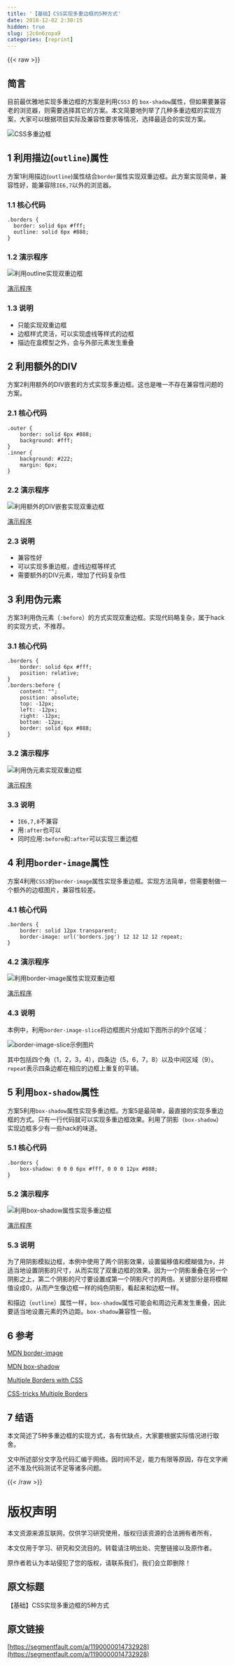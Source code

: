 ```yaml
---
title: '【基础】CSS实现多重边框的5种方式' 
date: 2018-12-02 2:30:15
hidden: true
slug: j2c6n6zopa9
categories: [reprint]
---
```


{{< raw >}}

                    
<h2 id="articleHeader0">简言</h2>
<p>目前最优雅地实现多重边框的方案是利用<code>CSS3</code> 的 <code>box-shadow</code>属性，但如果要兼容老的浏览器，则需要选择其它的方案。本文简要地列举了几种多重边框的实现方案，大家可以根据项目实际及兼容性要求等情况，选择最适合的实现方案。</p>
<p><span class="img-wrap"><img data-src="/img/remote/1460000014732933?w=690&amp;h=203" src="https://static.alili.tech/img/remote/1460000014732933?w=690&amp;h=203" alt="CSS多重边框" title="CSS多重边框" style="cursor: pointer; display: inline;"></span></p>
<h2 id="articleHeader1">1 利用描边(<code>outline</code>)属性</h2>
<p>方案1利用描边(<code>outline</code>)属性结合<code>border</code>属性实现双重边框。此方案实现简单，兼容性好，能兼容除<code>IE6,7</code>以外的浏览器。</p>
<h3 id="articleHeader2">1.1 核心代码</h3>
<div class="widget-codetool" style="display:none;">
      <div class="widget-codetool--inner">
      <span class="selectCode code-tool" data-toggle="tooltip" data-placement="top" title="" data-original-title="全选"></span>
      <span type="button" class="copyCode code-tool" data-toggle="tooltip" data-placement="top" data-clipboard-text=".borders {
  border: solid 6px #fff;
  outline: solid 6px #888;  
}" title="" data-original-title="复制"></span>
      <span type="button" class="saveToNote code-tool" data-toggle="tooltip" data-placement="top" title="" data-original-title="放进笔记"></span>
      </div>
      </div><pre class="css hljs"><code class="css"><span class="hljs-selector-class">.borders</span> {
  <span class="hljs-attribute">border</span>: solid <span class="hljs-number">6px</span> <span class="hljs-number">#fff</span>;
  <span class="hljs-attribute">outline</span>: solid <span class="hljs-number">6px</span> <span class="hljs-number">#888</span>;  
}</code></pre>
<h3 id="articleHeader3">1.2 演示程序</h3>
<p><span class="img-wrap"><img data-src="/img/remote/1460000014732934" src="https://static.alili.tech/img/remote/1460000014732934" alt="利用outline实现双重边框" title="利用outline实现双重边框" style="cursor: pointer; display: inline;"></span></p>
<p><a href="http://www.42du.cn/run/175" rel="nofollow noreferrer" target="_blank">演示程序</a></p>
<h3 id="articleHeader4">1.3 说明</h3>
<ul>
<li>只能实现双重边框</li>
<li>边框样式灵活，可以实现虚线等样式的边框</li>
<li>描边在盒模型之外，会与外部元素发生重叠</li>
</ul>
<h2 id="articleHeader5">2 利用额外的DIV</h2>
<p>方案2利用额外的DIV嵌套的方式实现多重边框。这也是唯一不存在兼容性问题的方案。</p>
<h3 id="articleHeader6">2.1 核心代码</h3>
<div class="widget-codetool" style="display:none;">
      <div class="widget-codetool--inner">
      <span class="selectCode code-tool" data-toggle="tooltip" data-placement="top" title="" data-original-title="全选"></span>
      <span type="button" class="copyCode code-tool" data-toggle="tooltip" data-placement="top" data-clipboard-text=".outer {
    border: solid 6px #888;
    background: #fff;
}
.inner {
    background: #222;
    margin: 6px;
}" title="" data-original-title="复制"></span>
      <span type="button" class="saveToNote code-tool" data-toggle="tooltip" data-placement="top" title="" data-original-title="放进笔记"></span>
      </div>
      </div><pre class="css hljs"><code class="css"><span class="hljs-selector-class">.outer</span> {
    <span class="hljs-attribute">border</span>: solid <span class="hljs-number">6px</span> <span class="hljs-number">#888</span>;
    <span class="hljs-attribute">background</span>: <span class="hljs-number">#fff</span>;
}
<span class="hljs-selector-class">.inner</span> {
    <span class="hljs-attribute">background</span>: <span class="hljs-number">#222</span>;
    <span class="hljs-attribute">margin</span>: <span class="hljs-number">6px</span>;
}</code></pre>
<h3 id="articleHeader7">2.2 演示程序</h3>
<p><span class="img-wrap"><img data-src="/img/remote/1460000014732935?w=677&amp;h=195" src="https://static.alili.tech/img/remote/1460000014732935?w=677&amp;h=195" alt="利用额外的DIV嵌套实现双重边框" title="利用额外的DIV嵌套实现双重边框" style="cursor: pointer;"></span></p>
<p><a href="http://www.42du.cn/run/176" rel="nofollow noreferrer" target="_blank">演示程序</a></p>
<h3 id="articleHeader8">2.3 说明</h3>
<ul>
<li>兼容性好</li>
<li>可以实现多重边框，虚线边框等样式</li>
<li>需要额外的DIV元素，增加了代码复杂性</li>
</ul>
<h2 id="articleHeader9">3 利用伪元素</h2>
<p>方案3利用伪元素（<code>:before</code>）的方式实现双重边框。实现代码略复杂，属于hack的实现方式，不推荐。</p>
<h3 id="articleHeader10">3.1 核心代码</h3>
<div class="widget-codetool" style="display:none;">
      <div class="widget-codetool--inner">
      <span class="selectCode code-tool" data-toggle="tooltip" data-placement="top" title="" data-original-title="全选"></span>
      <span type="button" class="copyCode code-tool" data-toggle="tooltip" data-placement="top" data-clipboard-text=".borders {
    border: solid 6px #fff;
    position: relative;
}
.borders:before {
    content: &quot;&quot;;
    position: absolute;
    top: -12px;
    left: -12px;
    right: -12px;
    bottom: -12px;
    border: solid 6px #888;
}" title="" data-original-title="复制"></span>
      <span type="button" class="saveToNote code-tool" data-toggle="tooltip" data-placement="top" title="" data-original-title="放进笔记"></span>
      </div>
      </div><pre class="css hljs"><code class="css"><span class="hljs-selector-class">.borders</span> {
    <span class="hljs-attribute">border</span>: solid <span class="hljs-number">6px</span> <span class="hljs-number">#fff</span>;
    <span class="hljs-attribute">position</span>: relative;
}
<span class="hljs-selector-class">.borders</span><span class="hljs-selector-pseudo">:before</span> {
    <span class="hljs-attribute">content</span>: <span class="hljs-string">""</span>;
    <span class="hljs-attribute">position</span>: absolute;
    <span class="hljs-attribute">top</span>: -<span class="hljs-number">12px</span>;
    <span class="hljs-attribute">left</span>: -<span class="hljs-number">12px</span>;
    <span class="hljs-attribute">right</span>: -<span class="hljs-number">12px</span>;
    <span class="hljs-attribute">bottom</span>: -<span class="hljs-number">12px</span>;
    <span class="hljs-attribute">border</span>: solid <span class="hljs-number">6px</span> <span class="hljs-number">#888</span>;
}</code></pre>
<h3 id="articleHeader11">3.2 演示程序</h3>
<p><span class="img-wrap"><img data-src="/img/remote/1460000014732936" src="https://static.alili.tech/img/remote/1460000014732936" alt="利用伪元素实现双重边框" title="利用伪元素实现双重边框" style="cursor: pointer; display: inline;"></span></p>
<p><a href="http://www.42du.cn/run/177" rel="nofollow noreferrer" target="_blank">演示程序</a></p>
<h3 id="articleHeader12">3.3 说明</h3>
<ul>
<li>
<code>IE6,7,8</code>不兼容</li>
<li>用<code>:after</code>也可以</li>
<li>同时应用<code>:before</code>和<code>:after</code>可以实现三重边框</li>
</ul>
<h2 id="articleHeader13">4 利用<code>border-image</code>属性</h2>
<p>方案4利用<code>CSS3</code>的<code>border-image</code>属性实现多重边框。实现方法简单，但需要制做一个额外的边框图片，兼容性较差。</p>
<h3 id="articleHeader14">4.1 核心代码</h3>
<div class="widget-codetool" style="display:none;">
      <div class="widget-codetool--inner">
      <span class="selectCode code-tool" data-toggle="tooltip" data-placement="top" title="" data-original-title="全选"></span>
      <span type="button" class="copyCode code-tool" data-toggle="tooltip" data-placement="top" data-clipboard-text=".borders {
    border: solid 12px transparent;
    border-image: url('borders.jpg') 12 12 12 12 repeat;
}" title="" data-original-title="复制"></span>
      <span type="button" class="saveToNote code-tool" data-toggle="tooltip" data-placement="top" title="" data-original-title="放进笔记"></span>
      </div>
      </div><pre class="css hljs"><code class="css"><span class="hljs-selector-class">.borders</span> {
    <span class="hljs-attribute">border</span>: solid <span class="hljs-number">12px</span> transparent;
    <span class="hljs-attribute">border-image</span>: <span class="hljs-built_in">url</span>(<span class="hljs-string">'borders.jpg'</span>) <span class="hljs-number">12</span> <span class="hljs-number">12</span> <span class="hljs-number">12</span> <span class="hljs-number">12</span> repeat;
}</code></pre>
<h3 id="articleHeader15">4.2 演示程序</h3>
<p><span class="img-wrap"><img data-src="/img/remote/1460000014732937" src="https://static.alili.tech/img/remote/1460000014732937" alt="利用border-image属性实现双重边框" title="利用border-image属性实现双重边框" style="cursor: pointer; display: inline;"></span></p>
<p><a href="http://www.42du.cn/run/178" rel="nofollow noreferrer" target="_blank">演示程序</a></p>
<h3 id="articleHeader16">4.3 说明</h3>
<p>本例中，利用<code>border-image-slice</code>将边框图片分成如下图所示的9个区域：</p>
<p><span class="img-wrap"><img data-src="/img/remote/1460000014732938" src="https://static.alili.tech/img/remote/1460000014732938" alt="border-image-slice示例图片" title="border-image-slice示例图片" style="cursor: pointer; display: inline;"></span></p>
<p>其中包括四个角（1，2，3，4），四条边（5，6，7，8）以及中间区域（9）。<br><code>repeat</code>表示四条边都在相应的边框上重复的平铺。</p>
<h2 id="articleHeader17">5 利用<code>box-shadow</code>属性</h2>
<p>方案5利用<code>box-shadow</code>属性实现多重边框。方案5是最简单，最直接的实现多重边框的方式。只有一行代码就可以实现多重边框效果。利用了阴影（<code>box-shadow</code>）实现边框多少有一些hack的味道。</p>
<h3 id="articleHeader18">5.1 核心代码</h3>
<div class="widget-codetool" style="display:none;">
      <div class="widget-codetool--inner">
      <span class="selectCode code-tool" data-toggle="tooltip" data-placement="top" title="" data-original-title="全选"></span>
      <span type="button" class="copyCode code-tool" data-toggle="tooltip" data-placement="top" data-clipboard-text=".borders {
    box-shadow: 0 0 0 6px #fff, 0 0 0 12px #888;
}" title="" data-original-title="复制"></span>
      <span type="button" class="saveToNote code-tool" data-toggle="tooltip" data-placement="top" title="" data-original-title="放进笔记"></span>
      </div>
      </div><pre class="css hljs"><code class="css"><span class="hljs-selector-class">.borders</span> {
    <span class="hljs-attribute">box-shadow</span>: <span class="hljs-number">0</span> <span class="hljs-number">0</span> <span class="hljs-number">0</span> <span class="hljs-number">6px</span> <span class="hljs-number">#fff</span>, <span class="hljs-number">0</span> <span class="hljs-number">0</span> <span class="hljs-number">0</span> <span class="hljs-number">12px</span> <span class="hljs-number">#888</span>;
}</code></pre>
<h3 id="articleHeader19">5.2 演示程序</h3>
<p><span class="img-wrap"><img data-src="/img/remote/1460000014732939?w=676&amp;h=193" src="https://static.alili.tech/img/remote/1460000014732939?w=676&amp;h=193" alt="利用box-shadow属性实现多重边框" title="利用box-shadow属性实现多重边框" style="cursor: pointer; display: inline;"></span></p>
<p><a href="http://www.42du.cn/run/179" rel="nofollow noreferrer" target="_blank">演示程序</a></p>
<h3 id="articleHeader20">5.3 说明</h3>
<p>为了用阴影模拟边框，本例中使用了两个阴影效果，设置偏移值和模糊值为<code>0</code>，并适当地设置阴影的尺寸，从而实现了双重边框的效果。因为一个阴影重叠在另一个阴影之上，第二个阴影的尺寸要设置成第一个阴影尺寸的两倍。关键部分是将模糊值设成0，从而产生像边框一样的纯色阴影，看起来和边框一样。</p>
<p>和描边（<code>outline</code>）属性一样，<code>box-shadow</code>属性可能会和周边元素发生重叠，因此要适当地设置元素的外边距。<code>box-shadow</code>兼容性一般。</p>
<h2 id="articleHeader21">6 参考</h2>
<p><a href="https://developer.mozilla.org/en-US/docs/Web/CSS/border-image" rel="nofollow noreferrer" target="_blank">MDN border-image</a></p>
<p><a href="https://developer.mozilla.org/en-US/docs/Web/CSS/box-shadow" rel="nofollow noreferrer" target="_blank">MDN box-shadow</a></p>
<p><a href="https://www.impressivewebs.com/multiple-borders-css/" rel="nofollow noreferrer" target="_blank">Multiple Borders with CSS</a></p>
<p><a href="https://css-tricks.com/snippets/css/multiple-borders/" rel="nofollow noreferrer" target="_blank">CSS-tricks Multiple Borders</a></p>
<h2 id="articleHeader22">7 结语</h2>
<p>本文简述了5种多重边框的实现方式，各有优缺点，大家要根据实际情况进行取舍。</p>
<p>文中所述部分文字及代码汇编于网络。因时间不足，能力有限等原因，存在文字阐述不准及代码测试不足等诸多问题。</p>

                
{{< /raw >}}

# 版权声明
本文资源来源互联网，仅供学习研究使用，版权归该资源的合法拥有者所有，

本文仅用于学习、研究和交流目的。转载请注明出处、完整链接以及原作者。

原作者若认为本站侵犯了您的版权，请联系我们，我们会立即删除！

## 原文标题
【基础】CSS实现多重边框的5种方式

## 原文链接
[https://segmentfault.com/a/1190000014732928](https://segmentfault.com/a/1190000014732928)

